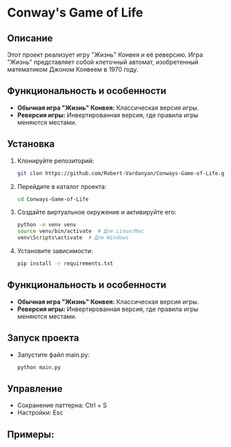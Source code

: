 # Conway's Game of Life


## Описание

Этот проект реализует игру "Жизнь" Конвея и её реверсию. Игра "Жизнь" представляет собой клеточный автомат, изобретенный математиком Джоном Конвеем в 1970 году.


## Функциональность и особенности

- **Обычная игра "Жизнь" Конвея:** Классическая версия игры.
- **Реверсия игры:** Инвертированная версия, где правила игры меняются местами.


## Установка

1. Клонируйте репозиторий:
   ```bash
   git clon https://github.com/Robert-Vardanyan/Conways-Game-of-Life.git

2. Перейдите в каталог проекта:
   ```bash
   cd Conways-Game-of-Life

3. Создайте виртуальное окружение и активируйте его:
   ```bash
   python -m venv venv
   source venv/bin/activate  # Для Linux/Mac
   venv\Scripts\activate  # Для Windows

4. Установите зависимости:
   ```bash
   pip install -r requirements.txt


## Функциональность и особенности

- **Обычная игра "Жизнь" Конвея:** Классическая версия игры.
- **Реверсия игры:** Инвертированная версия, где правила игры меняются местами.


## Запуск проекта

- Запустите файл main.py:
  ```bash
  python main.py
  ```


## Управление

- Сохранение паттерна: Ctrl + S
- Настройки: Esc

## Примеры:
